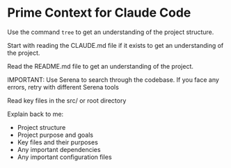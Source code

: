 # Prime Context for Claude Code

Use the command `tree` to get an understanding of the project structure.

Start with reading the CLAUDE.md file if it exists to get an understanding of the project.

Read the README.md file to get an understanding of the project.

IMPORTANT: Use Serena to search through the codebase. If you face any errors, retry with different Serena tools

Read key files in the src/ or root directory

Explain back to me:
- Project structure
- Project purpose and goals
- Key files and their purposes
- Any important dependencies
- Any important configuration files
